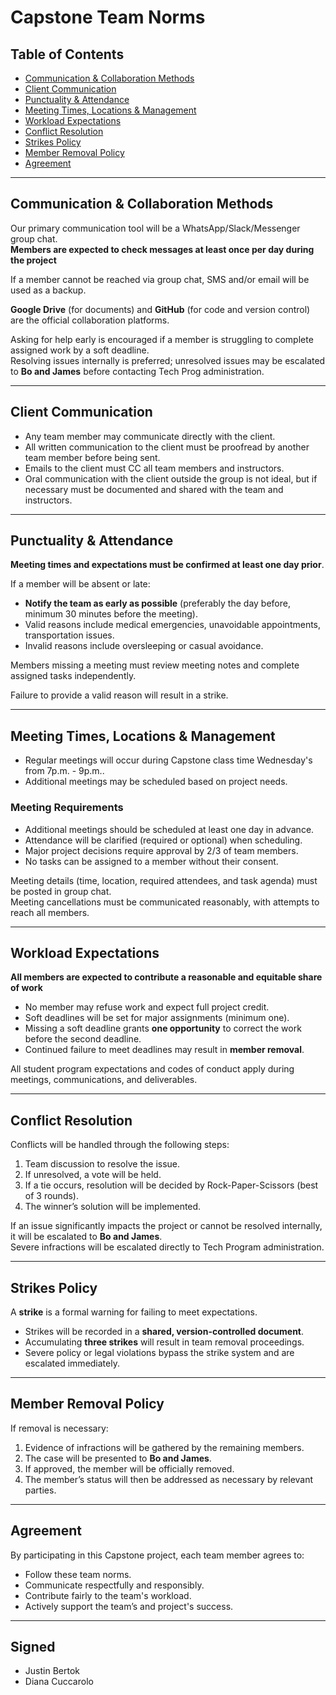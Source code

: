 # Capstone Team Norms

## Table of Contents
- [Communication & Collaboration Methods](#communication--collaboration-methods)
- [Client Communication](#client-communication)
- [Punctuality & Attendance](#punctuality--attendance)
- [Meeting Times, Locations & Management](#meeting-times-locations--management)
- [Workload Expectations](#workload-expectations)
- [Conflict Resolution](#conflict-resolution)
- [Strikes Policy](#strikes-policy)
- [Member Removal Policy](#member-removal-policy)
- [Agreement](#agreement)

---

## Communication & Collaboration Methods

Our primary communication tool will be a WhatsApp/Slack/Messenger group chat.  
**Members are expected to check messages at least once per day during the project** 

If a member cannot be reached via group chat, SMS and/or email will be used as a backup.

**Google Drive** (for documents) and **GitHub** (for code and version control) are the official collaboration platforms.

Asking for help early is encouraged if a member is struggling to complete assigned work by a soft deadline.  
Resolving issues internally is preferred; unresolved issues may be escalated to **Bo and James** before contacting Tech Prog
administration.

---

## Client Communication

- Any team member may communicate directly with the client.
- All written communication to the client must be proofread by another team member before being sent.
- Emails to the client must CC all team members and instructors.
- Oral communication with the client outside the group is not ideal,
  but if necessary must be documented and shared with the team and instructors.

---

## Punctuality & Attendance

**Meeting times and expectations must be confirmed at least one day prior**.

If a member will be absent or late:
- **Notify the team as early as possible** (preferably the day before, minimum 30 minutes before the meeting).
- Valid reasons include medical emergencies, unavoidable appointments, transportation issues.
- Invalid reasons include oversleeping or casual avoidance.

Members missing a meeting must review meeting notes and complete assigned tasks independently.

Failure to provide a valid reason will result in a strike.

---

## Meeting Times, Locations & Management

- Regular meetings will occur during Capstone class time Wednesday's from 7p.m. - 9p.m..
- Additional meetings may be scheduled based on project needs.

### Meeting Requirements
- Additional meetings should be scheduled at least one day in advance.
- Attendance will be clarified (required or optional) when scheduling.
- Major project decisions require approval by 2/3 of team members.
- No tasks can be assigned to a member without their consent.

Meeting details (time, location, required attendees, and task agenda) must be posted in group chat.  
Meeting cancellations must be communicated reasonably, with attempts to reach all members.

---

## Workload Expectations

**All members are expected to contribute a reasonable and equitable share of work**

- No member may refuse work and expect full project credit.
- Soft deadlines will be set for major assignments (minimum one).
- Missing a soft deadline grants **one opportunity** to correct the work before the second deadline.
- Continued failure to meet deadlines may result in **member removal**.

All student program expectations and codes of conduct apply during meetings, communications, and deliverables.

---

## Conflict Resolution

Conflicts will be handled through the following steps:
1. Team discussion to resolve the issue.
2. If unresolved, a vote will be held.
3. If a tie occurs, resolution will be decided by Rock-Paper-Scissors (best of 3 rounds).
4. The winner’s solution will be implemented.

If an issue significantly impacts the project or cannot be resolved internally, it will be escalated to **Bo and James**.  
Severe infractions will be escalated directly to Tech Program administration.

---

## Strikes Policy

A **strike** is a formal warning for failing to meet expectations.

- Strikes will be recorded in a **shared, version-controlled document**.
- Accumulating **three strikes** will result in team removal proceedings.
- Severe policy or legal violations bypass the strike system and are escalated immediately.

---

## Member Removal Policy

If removal is necessary:
1. Evidence of infractions will be gathered by the remaining members.
2. The case will be presented to **Bo and James**.
3. If approved, the member will be officially removed.
4. The member’s status will then be addressed as necessary by relevant parties.

---

## Agreement

By participating in this Capstone project, each team member agrees to:
- Follow these team norms.
- Communicate respectfully and responsibly.
- Contribute fairly to the team's workload.
- Actively support the team’s and project's success.

---

## Signed
 - Justin Bertok
 - Diana Cuccarolo
 